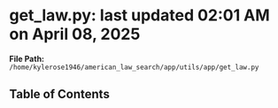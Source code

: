# get_law.py: last updated 02:01 AM on April 08, 2025

**File Path:** `/home/kylerose1946/american_law_search/app/utils/app/get_law.py`

## Table of Contents
